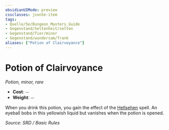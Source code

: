 ```yaml
---
obsidianUIMode: preview
cssclasses: json5e-item
tags:
- Quelle/5e/Dungeon_Masters_Guide
- Gegenstand/Seltenheit/selten
- Gegenstand/Tier/minor
- Gegenstand/wundersam/Trank
aliases: ["Potion of Clairvoyance"]
---
```

# Potion of Clairvoyance
*Potion, minor, rare*  

- **Cost**: ⏤
- **Weight**: ⏤

When you drink this potion, you gain the effect of the [Hellsehen](../Zauber/Hellsehen.md) spell. An eyeball bobs in this yellowish liquid but vanishes when the potion is opened.

*Source: SRD / Basic Rules*